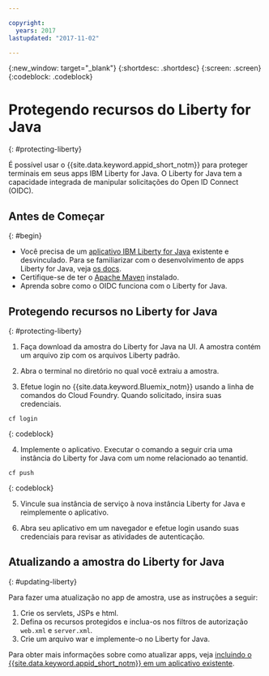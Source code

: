 ```yaml
---

copyright:
  years: 2017
lastupdated: "2017-11-02"

---
```

{:new_window: target="_blank"}
{:shortdesc: .shortdesc}
{:screen: .screen}
{:codeblock: .codeblock}

# Protegendo recursos do Liberty for Java
{: #protecting-liberty}

É possível usar o {{site.data.keyword.appid_short_notm}} para proteger terminais em
seus apps IBM Liberty for Java. O Liberty for Java tem a capacidade integrada de manipular solicitações
do Open ID Connect (OIDC).

## Antes de Começar
{: #begin}

* Você precisa de um [aplicativo
IBM Liberty for Java](https://console.bluemix.net/catalog/starters/liberty-for-java) existente e desvinculado. Para se familiarizar com o desenvolvimento de
apps Liberty for Java, veja [os docs](/docs/runtimes/liberty/index.html).
* Certifique-se de ter o [Apache Maven](https://maven.apache.org/download.cgi) instalado.
* Aprenda sobre como o OIDC funciona com o Liberty for Java.

## Protegendo recursos no Liberty for Java
{: #protecting-liberty}

1. Faça download da amostra do Liberty for Java na UI. A amostra contém um arquivo zip com
os arquivos Liberty padrão.

2. Abra o terminal no diretório no qual você extraiu a amostra.

3. Efetue login no {{site.data.keyword.Bluemix_notm}} usando a linha de comandos do
Cloud Foundry. Quando solicitado, insira suas credenciais.

  ```
  cf login
  ```
  {: codeblock}

4. Implemente o aplicativo. Executar o comando a seguir cria uma instância do Liberty for Java com um nome relacionado ao tenantid.

  ```
  cf push
  ```
  {: codeblock}

5. Vincule sua instância de serviço à nova instância Liberty for Java e reimplemente o aplicativo.

6. Abra seu aplicativo em um navegador e efetue login usando suas credenciais para revisar as
atividades de autenticação.


## Atualizando a amostra do Liberty for Java
{: #updating-liberty}

Para fazer uma atualização no app de amostra, use as instruções a seguir:

1. Crie os servlets, JSPs e html.
2. Defina os recursos protegidos e inclua-os nos filtros de autorização `web.xml`
e `server.xml`.
3. Crie um arquivo war e implemente-o no Liberty for Java.

Para obter mais informações sobre como atualizar apps, veja [incluindo o {{site.data.keyword.appid_short_notm}} em um aplicativo existente](/docs/services/appid/existing.html#existing-liberty).
